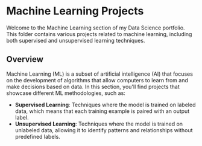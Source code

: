 # Machine Learning Projects

Welcome to the Machine Learning section of my Data Science portfolio. This folder contains various projects related to machine learning, including both supervised and unsupervised learning techniques.

## Overview

Machine Learning (ML) is a subset of artificial intelligence (AI) that focuses on the development of algorithms that allow computers to learn from and make decisions based on data. In this section, you'll find projects that showcase different ML methodologies, such as:

- **Supervised Learning**: Techniques where the model is trained on labeled data, which means that each training example is paired with an output label.
- **Unsupervised Learning**: Techniques where the model is trained on unlabeled data, allowing it to identify patterns and relationships without predefined labels.

